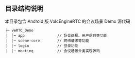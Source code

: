 ## 目录结构说明

本目录包含 Android 版 VolcEngineRTC 的会议场景 Demo 源代码

```
├─ veRTC_Demo                   
│  │─ app               // 场景选择、用户信息等功能
│  │─ scene-core        // 网络请求等功能
│  │─ login             // 登录功能
│  │─ meeting           // 会议场景业务实现源码
```
